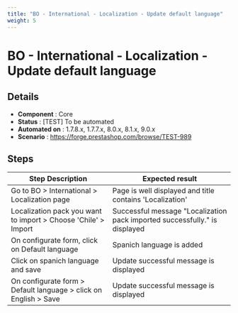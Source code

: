 ```yaml
---
title: "BO - International - Localization - Update default language"
weight: 5
---
```


# BO - International - Localization - Update default language
## Details
* **Component** : Core
* **Status** : [TEST] To be automated
* **Automated on** : 1.7.8.x, 1.7.7.x, 8.0.x, 8.1.x, 9.0.x
* **Scenario** : https://forge.prestashop.com/browse/TEST-989

## Steps
| Step Description | Expected result |
| ----- | ----- |
| Go to BO > International > Localization page | Page is well displayed and title contains 'Localization' |
| Localization pack you want to import > Choose 'Chile' > Import | Successful message "Localization pack imported successfully." is displayed |
| On configurate form, click on Default language | Spanich language is added |
| Click on spanich language and save | Update successful message is displayed |
| On configurate form > Default language > click on English > Save | Update successful message is displayed |